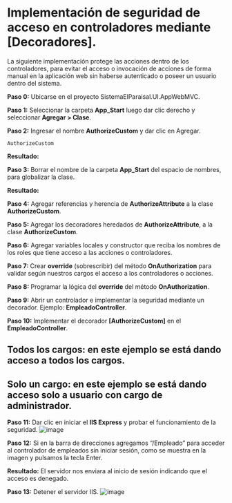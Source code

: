 # Implementación de seguridad de acceso en controladores mediante [Decoradores].
La siguiente implementación protege las acciones dentro de los controladores, para evitar el acceso o invocación de acciones de forma manual en la aplicación web sin haberse autenticado o poseer un usuario dentro del sistema.

**Paso 0:** Ubicarse en el proyecto SistemaElParaisal.UI.AppWebMVC. 

**Paso 1:** Seleccionar la carpeta **App_Start** luego dar clic derecho y seleccionar **Agregar > Clase**.

**Paso 2:** Ingresar el nombre **AuthorizeCustom** y dar clic en Agregar.
```
AuthorizeCustom
```


**Resultado:**

**Paso 3:** Borrar el nombre de la carpeta **App_Start** del espacio de nombres, para globalizar la clase.

**Resultado:**

**Paso 4:** Agregar referencias y herencia de **AuthorizeAttribute** a la clase **AuthorizeCustom**. 


**Paso 5:** Agregar los decoradores heredados de **AuthorizeAttribute**, a la clase **AuthorizeCustom**.


**Paso 6:** Agregar variables locales y constructor que reciba los nombres de los roles que tiene acceso a las acciones o controladores.



**Paso 7:** Crear **override** (sobrescribir) del método **OnAuthorization** para validar según nuestros cargos el acceso a los controladores o acciones.


**Paso 8:** Programar la lógica del **override** del método **OnAuthorization**.

**Paso 9:** Abrir un controlador e implementar la seguridad mediante un decorador. Ejemplo: **EmpleadoController**.


**Paso 10:** Implementar el decorador **[AuthorizeCustom]** en el **EmpleadoController**. 

## Todos los cargos: en este ejemplo se está dando acceso a todos los cargos.


## Solo un cargo: en este ejemplo se está dando acceso solo a usuario con cargo de administrador.

**Paso 11:** Dar clic en iniciar el **IIS Express** y probar el funcionamiento de la seguridad.
![image](https://github.com/user-attachments/assets/6eb19f1c-e99c-4215-bd75-479f6fd1307f)

**Paso 12:** Si en la barra de direcciones agregamos “/Empleado” para acceder al controlador de empleados sin iniciar sesión, como se muestra en la imagen y pulsamos la tecla Enter.

**Resultado:** El servidor nos enviara al inicio de sesión indicando que el acceso es denegado.


**Paso 13:** Detener el servidor IIS.
![image](https://github.com/user-attachments/assets/cd85f0e0-8342-47b9-9426-ac8337b0cc59)
